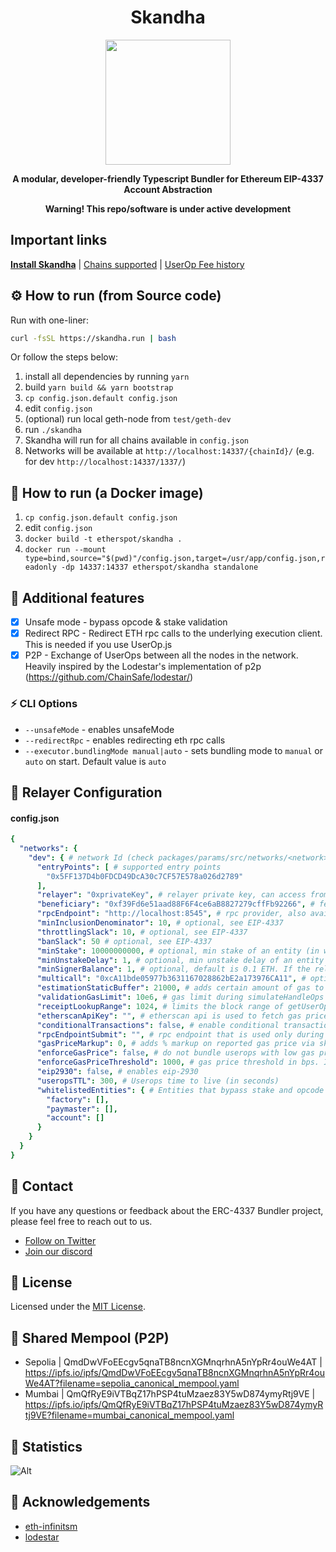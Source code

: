 <div align="center">
  <h1 align="center">Skandha</h1>
</div>

<!-- PROJECT LOGO -->

<div align="center">
  <img src="https://public.etherspot.io/assets/etherspot.gif" width="200" height="200">
  <p>
    <b>
      A modular, developer-friendly Typescript Bundler for Ethereum EIP-4337 Account Abstraction
    </b>
   </p>
</div>

<div align="center">
  <p>
    <b>
       Warning! This repo/software is under active development
    </b>
   </p>
</div>

## Important links

**[Install Skandha](https://etherspot.fyi/skandha/installation)**
| [Chains supported](https://etherspot.fyi/skandha/chains)
| [UserOp Fee history](https://etherspot.fyi/skandha/feehistory)

## ⚙️ How to run (from Source code)

Run with one-liner:

```sh
curl -fsSL https://skandha.run | bash
```
Or follow the steps below:

1. install all dependencies by running `yarn`
2. build `yarn build && yarn bootstrap`
3. `cp config.json.default config.json`
4. edit `config.json`
5. (optional) run local geth-node from `test/geth-dev`
6. run `./skandha`
7. Skandha will run for all chains available in `config.json`
8. Networks will be available at `http://localhost:14337/{chainId}/` (e.g. for dev `http://localhost:14337/1337/`)

## 🐳 How to run (a Docker image)

1. `cp config.json.default config.json`
2. edit `config.json`
3. `docker build -t etherspot/skandha .`
4. `docker run --mount type=bind,source="$(pwd)"/config.json,target=/usr/app/config.json,readonly -dp 14337:14337 etherspot/skandha standalone`


## 📜 Additional features
- [x] Unsafe mode - bypass opcode & stake validation
- [x] Redirect RPC - Redirect ETH rpc calls to the underlying execution client. This is needed if you use UserOp.js
- [x] P2P - Exchange of UserOps between all the nodes in the network. Heavily inspired by the Lodestar's implementation of p2p (https://github.com/ChainSafe/lodestar/)

### ⚡️ CLI Options
- `--unsafeMode` - enables unsafeMode
- `--redirectRpc` - enables redirecting eth rpc calls
- `--executor.bundlingMode manual|auto` - sets bundling mode to `manual` or `auto` on start. Default value is `auto`

## 🔑 Relayer Configuration

#### config.json

```yaml
{
  "networks": {
    "dev": { # network Id (check packages/params/src/networks/<network>.ts)
      "entryPoints": [ # supported entry points
        "0x5FF137D4b0FDCD49DcA30c7CF57E578a026d2789"
      ],
      "relayer": "0xprivateKey", # relayer private key, can access from here or via environment variables (SKANDHA_MUMBAI_RELAYER | SKANDHA_DEV_RELAYER | etc.)
      "beneficiary": "0xf39Fd6e51aad88F6F4ce6aB8827279cffFb92266", # fee collector, avaiable via env var (SKANDHA_MUMBAI_BENEFICIARY | etc)
      "rpcEndpoint": "http://localhost:8545", # rpc provider, also available via env variable (SKANDHA_MUMBAI_RPC | etc)
      "minInclusionDenominator": 10, # optional, see EIP-4337
      "throttlingSlack": 10, # optional, see EIP-4337
      "banSlack": 50 # optional, see EIP-4337
      "minStake": 10000000000, # optional, min stake of an entity (in wei)
      "minUnstakeDelay": 1, # optional, min unstake delay of an entity
      "minSignerBalance": 1, # optional, default is 0.1 ETH. If the relayer's balance drops lower than this, it will be selected as a fee collector
      "multicall": "0xcA11bde05977b3631167028862bE2a173976CA11", # optional, multicall3 contract (see https://github.com/mds1/multicall#multicall3-contract-addresses)
      "estimationStaticBuffer": 21000, # adds certain amount of gas to callGasLimit on estimation
      "validationGasLimit": 10e6, # gas limit during simulateHandleOps and simulateValidation calls
      "receiptLookupRange": 1024, # limits the block range of getUserOperationByHash and getUserOperationReceipt
      "etherscanApiKey": "", # etherscan api is used to fetch gas prices
      "conditionalTransactions": false, # enable conditional transactions
      "rpcEndpointSubmit": "", # rpc endpoint that is used only during submission of a bundle
      "gasPriceMarkup": 0, # adds % markup on reported gas price via skandha_getGasPrice, 10000 = 100.00%, 500 = 5%
      "enforceGasPrice": false, # do not bundle userops with low gas prices
      "enforceGasPriceThreshold": 1000, # gas price threshold in bps. If set to 500, userops' gas price is allowed to be 5% lower than the network's gas price
      "eip2930": false, # enables eip-2930
      "useropsTTL": 300, # Userops time to live (in seconds)
      "whitelistedEntities": { # Entities that bypass stake and opcode validation (array of addresses)
        "factory": [],
        "paymaster": [],
        "account": []
      }
    }
  }
}
```
## 💬 Contact

If you have any questions or feedback about the ERC-4337 Bundler project, please feel free to reach out to us.

- [Follow on Twitter](https://twitter.com/etherspot)
- [Join our discord](https://discord.etherspot.io/)

## 📄 License

Licensed under the [MIT License](https://github.com/etherspot/skandha/blob/master/LICENSE).

## 🤝 Shared Mempool (P2P)

- Sepolia | QmdDwVFoEEcgv5qnaTB8ncnXGMnqrhnA5nYpRr4ouWe4AT | https://ipfs.io/ipfs/QmdDwVFoEEcgv5qnaTB8ncnXGMnqrhnA5nYpRr4ouWe4AT?filename=sepolia_canonical_mempool.yaml
- Mumbai | QmQfRyE9iVTBqZ17hPSP4tuMzaez83Y5wD874ymyRtj9VE | https://ipfs.io/ipfs/QmQfRyE9iVTBqZ17hPSP4tuMzaez83Y5wD874ymyRtj9VE?filename=mumbai_canonical_mempool.yaml

## 🔢 Statistics
![Alt](https://repobeats.axiom.co/api/embed/4d7ec3ece88b2461c5b1757574321f4f6540cdd5.svg "Skandha analytics image")

## 🙏 Acknowledgements

- [eth-infinitsm](https://github.com/eth-infinitism)
- [lodestar](https://github.com/ChainSafe/lodestar) 
